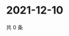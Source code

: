 # 2021-12-10

共 0 条

<!-- BEGIN WEIBO -->
<!-- 最后更新时间 Fri Dec 10 2021 22:11:36 GMT+0800 (China Standard Time) -->

<!-- END WEIBO -->
